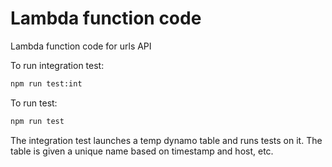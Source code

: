 # Lambda function code

Lambda function code for urls API

To run integration test:

```bash
npm run test:int
```

To run test: 

```bash
npm run test
```

The integration test launches a temp dynamo table and runs tests on it. The table is given a unique name based on timestamp and host, etc.